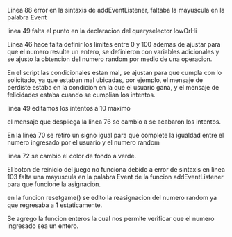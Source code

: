 Linea 88 error en la sintaxis de addEventListener, faltaba la mayuscula en la palabra Event

linea 49 falta el punto en la declaracion del queryselector lowOrHi

Linea 46 hace falta definir los limites entre 0 y 100 ademas de ajustar para que el numero resulte un entero, se definieron con variables adicionales y se ajusto la obtencion del numero random por medio de una operacion. 

En el script las condicionales estan mal, se ajustan para que cumpla con lo solicitado, ya que estaban mal ubicadas, por ejemplo, el mensaje de perdiste estaba en la condicion en la que el usuario gana, y el mensaje de felicidades estaba cuando se cumplian los intentos.

linea 49 editamos los intentos a 10 maximo  

el mensaje que despliega la linea 76 se cambio a se acabaron los intentos. 

En la linea 70 se retiro un signo igual para que complete la igualdad entre el numero ingresado por el usuario y el numero random 

linea 72 se cambio el color de fondo a verde. 

El boton de reinicio del juego no funciona debido a error de sintaxis en linea 103 falta una mayuscula en la palabra Event de la funcion addEventListener para que funcione la asignacion. 

en la funcion resetgame() se edito la reasignacion del numero random ya que regresaba a 1 estaticamente. 

Se agrego la funcion enteros la cual nos permite verificar que el numero ingresado sea un entero.

